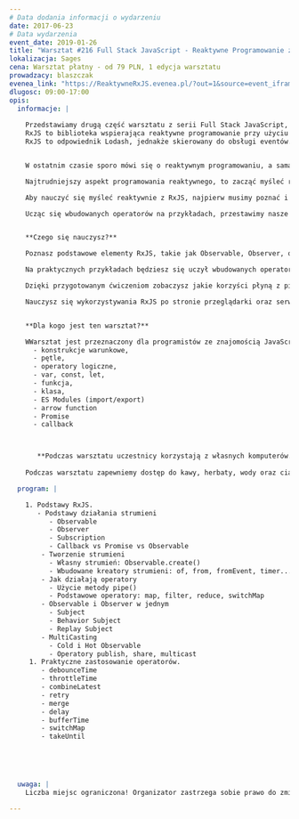 ```yaml
---
# Data dodania informacji o wydarzeniu
date: 2017-06-23
# Data wydarzenia
event_date: 2019-01-26
title: "Warsztat #216 Full Stack JavaScript - Reaktywne Programowanie z RxJS"
lokalizacja: Sages
cena: Warsztat płatny - od 79 PLN, 1 edycja warsztatu
prowadzacy: blaszczak
evenea_link: "https://ReaktywneRxJS.evenea.pl/?out=1&source=event_iframe"
dlugosc: 09:00-17:00
opis:
  informacje: |
    
    Przedstawiamy drugą część warsztatu z serii Full Stack JavaScript, w którym zapoznamy się z biblioteką RxJS oraz reaktywnym programowaniem w JavaScript.
    RxJS to biblioteka wspierająca reaktywne programowanie przy użyciu Observables, pozwala na łatwiejsze programowanie operacji asynchronicznych opartych o promisy, czy funkcje zwrotne (callbacks). 
    RxJS to odpowiednik Lodash, jednakże skierowany do obsługi eventów.


    W ostatnim czasie sporo mówi się o reaktywnym programowaniu, a sama biblioteka jest wykorzystywana jako dependency w takich projektach jak Angular (po stronie przeglądarki), czy NestJS (po stronie serwera). 

    Najtrudniejszy aspekt programowania reaktywnego, to zacząć myśleć reaktywnie!

    Aby nauczyć się myśleć reaktywnie z RxJS, najpierw musimy poznać i zrozumieć jego podstawy, w jaki sposób działają streamy, jak je tworzyć, łączyć, a także zmieniać przesyłane w nich wartości poprzez operatory.

    Ucząc się wbudowanych operatorów na przykładach, przestawimy nasze myślenie tak, żeby pozbyć się imperatywnych nawyków pisania kodu. Zamienić architekturę stateful na architekturę reaktywną opartą o strumienie.


    **Czego się nauczysz?**

    Poznasz podstawowe elementy RxJS, takie jak Observable, Observer, operator, subscription - pisząc je od podstaw samemu.

    Na praktycznych przykładach będziesz się uczył wbudowanych operatorów, dzięki czemu szybciej je zrozumiesz i lepiej zapamiętasz ich zastosowanie.

    Dzięki przygotowanym ćwiczeniom zobaczysz jakie korzyści płyną z pisania kodu reaktywnego i unikania przechowywania samemu stanu aplikacji.

    Nauczysz się wykorzystywania RxJS po stronie przeglądarki oraz serwera.


    **Dla kogo jest ten warsztat?**

    WWarsztat jest przeznaczony dla programistów ze znajomością JavaScript/ES2015 w zakresie podstawowym. Zagadnienia, które będą używane, ale nie omawiane na warsztacie to:
      - konstrukcje warunkowe,
      - pętle,
      - operatory logiczne,
      - var, const, let,
      - funkcja,
      - klasa,
      - ES Modules (import/export)
      - arrow function
      - Promise
      - callback



       **Podczas warsztatu uczestnicy korzystają z własnych komputerów.**
    
    Podczas warsztatu zapewniemy dostęp do kawy, herbaty, wody oraz ciastek. W porze obiadowej zapewniamy pizzę w wersji mięsnej lub wegatariańskiej.

  program: |

    1. Podstawy RxJS.
       - Podstawy działania strumieni
          - Observable
          - Observer
          - Subscription
          - Callback vs Promise vs Observable
        - Tworzenie strumieni
          - Własny strumień: Observable.create()
          - Wbudowane kreatory strumieni: of, from, fromEvent, timer...
        - Jak działają operatory
          - Użycie metody pipe()
          - Podstawowe operatory: map, filter, reduce, switchMap
        - Observable i Observer w jednym
          - Subject
          - Behavior Subject
          - Replay Subject
        - MultiCasting
          - Cold i Hot Observable
          - Operatory publish, share, multicast
     1. Praktyczne zastosowanie operatorów.
        - debounceTime
        - throttleTime
        - combineLatest
        - retry
        - merge
        - delay
        - bufferTime
        - switchMap
        - takeUntil



    

  uwaga: |
    Liczba miejsc ograniczona! Organizator zastrzega sobie prawo do zmiany lokalizacji wydarzenia oraz jego odwołania w przypadku niezgłoszenia się minimalnej liczby uczestników.

---
```

